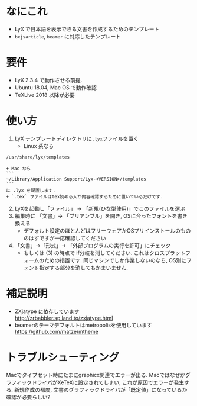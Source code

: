# なにこれ
* LyX で日本語を表示できる文書を作成するためのテンプレート
* `bxjsarticle`, `beamer` に対応したテンプレート

# 要件
* LyX 2.3.4 で動作させる前提.
* Ubuntu 18.04, Mac OS で動作確認
* TeXLive 2018 以降が必要

# 使い方
1. LyX テンプレートディレクトリに`.lyx`ファイルを置く
	+ Linux 系なら
```
/usr/share/lyx/templates
```
	+ Mac なら
	```
	~/Library/Application Support/Lyx-<VERSION>/templates
	```
	に .lyx を配置します.
	+ `.tex` ファイルはtex読める人が内容確認するために置いているだけです.
2. LyXを起動し「ファイル」 -> 「新規(ひな型使用)」でこのファイルを選ぶ
3.  編集時に 「文書」-> 「プリアンブル」を開き, OSに合ったフォントを書き換える
	+ デフォルト設定のほとんどはフリーウェアかOSプリインストールのもののはずですが一応確認してください
4. 「文書」->「形式」-> 「外部プログラムの実行を許可」にチェック
	+ もしくは (3) の時点で if分岐を消してください. これはクロスプラットフォームのための措置です. 同じマシンでしか作業しないのなら, OS別にフォント指定する部分を消してもかまいません.

# 補足説明
* ZXjatype に依存しています  
http://zrbabbler.sp.land.to/zxjatype.html
* beamerのテーマデフォルトはmetropolisを使用しています  
https://github.com/matze/mtheme

# トラブルシューティング
Macでタイプセット時にたまにgraphicx関連でエラーが出る. MacではなぜかグラフィックドライバがXeTeXに設定されてしまい, これが原因でエラーが発生する. 新規作成の都度, 文書のグラフィックドライバが「既定値」になっているか確認が必要らしい?
